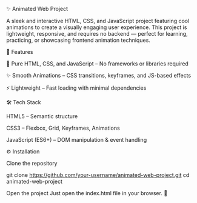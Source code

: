 ✨ Animated Web Project

A sleek and interactive HTML, CSS, and JavaScript project featuring cool animations to create a visually engaging user experience. This project is lightweight, responsive, and requires no backend — perfect for learning, practicing, or showcasing frontend animation techniques.

🚀 Features

🎨 Pure HTML, CSS, and JavaScript – No frameworks or libraries required

✨ Smooth Animations – CSS transitions, keyframes, and JS-based effects

⚡ Lightweight – Fast loading with minimal dependencies

🛠️ Tech Stack

HTML5 – Semantic structure

CSS3 – Flexbox, Grid, Keyframes, Animations

JavaScript (ES6+) – DOM manipulation & event handling

⚙️ Installation

Clone the repository

git clone https://github.com/your-username/animated-web-project.git
cd animated-web-project


Open the project
Just open the index.html file in your browser. 🚀